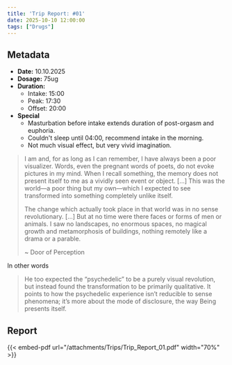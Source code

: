 ```yaml
---
title: 'Trip Report: #01'
date: 2025-10-10 12:00:00
tags: ["Drugs"]
---
```


## Metadata

- **Date:** 10.10.2025
- **Dosage:** 75ug
- **Duration:**
    - Intake: 15:00
    - Peak: 17:30
    - Offset: 20:00
- **Special**
    - Masturbation before intake extends duration of post-orgasm and euphoria.
    - Couldn't sleep until 04:00, recommend intake in the morning.
    - Not much visual effect, but very vivid imagination.

>  I am and, for as long as I can remember, I have always been a poor visualizer.
> Words, even the pregnant words of poets, do not evoke pictures in my mind.
> When I recall something, the memory does not present itself to me as a vividly seen event or
> object. [...]
> This was the world—a poor thing but my own—which I expected to see transformed into
something completely unlike itself.
>
> The change which actually took place in that world was in no sense revolutionary. [...] But at no time were there faces or forms of men or animals. I saw no landscapes, no enormous spaces, no magical growth and metamorphosis of buildings, nothing remotely like a drama or a parable.
>
> ~ Door of Perception

In other words

> He too expected the “psychedelic” to be a purely visual revolution, but instead found the transformation to be primarily qualitative.
> It points to how the psychedelic experience isn’t reducible to sense phenomena; it’s more about the mode of disclosure, the way Being presents itself.

## Report

{{< embed-pdf url="/attachments/Trips/Trip_Report_01.pdf" width="70%" >}}
